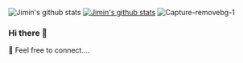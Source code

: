 ![Jimin's github stats](https://github-readme-stats.vercel.app/api?username=jimijos&show_icons=true&theme=tokyonight)
[![Jimin's github stats](https://github-readme-stats.vercel.app/api?username=jimijos)](https://github.com/jimijos/github-readme-stats)
![Capture-removebg-1](https://user-images.githubusercontent.com/63320311/99194294-70fa2d00-2776-11eb-879d-e3a64dbd71be.jpeg)
### Hi there 👋
 💬 Feel free to connect....
